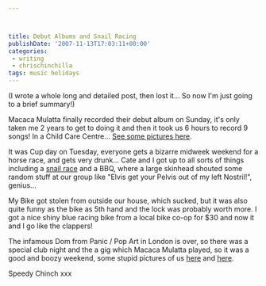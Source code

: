 ```yaml
---



title: Debut Albums and Snail Racing
publishDate: '2007-11-13T17:03:11+00:00'
categories:
 - writing
 - chrischinchilla
tags: music holidays
---
```


(I wrote a whole long and detailed post, then lost it... So now I'm just going to a brief summary!)

Macaca Mulatta finally recorded their debut album on Sunday, it's only taken me 2 years to get to doing it and then it took us 6 hours to record 9 songs! In a Child Care Centre... [See some pictures here](https://www.facebook.com/album.php?aid=67691&id=601440566).

It was Cup day on Tuesday, everyone gets a bizarre midweek weekend for a horse race, and gets very drunk... Cate and I got up to all sorts of things including a [snail race](https://www.facebook.com/album.php?aid=67690&id=601440566) and a BBQ, where a large skinhead shouted some random stuff at our group like "Elvis get your Pelvis out of my left Nostril!", genius...

My Bike got stolen from outside our house, which sucked, but it was also quite funny as the bike as 5th hand and the lock was probably worth more. I got a nice shiny blue racing bike from a local bike co-op for $30 and now it and I go like the clappers!

The infamous Dom from Panic / Pop Art in London is over, so there was a special club night and the a gig which Macaca Mulatta played, so it was a good and boozy weekend, some stupid pictures of us [here](https://www.facebook.com/photo.php?pid=441832&id=553511248) and [here](https://www.facebook.com/photo.php?pid=441833&id=553511248).

Speedy Chinch xxx
